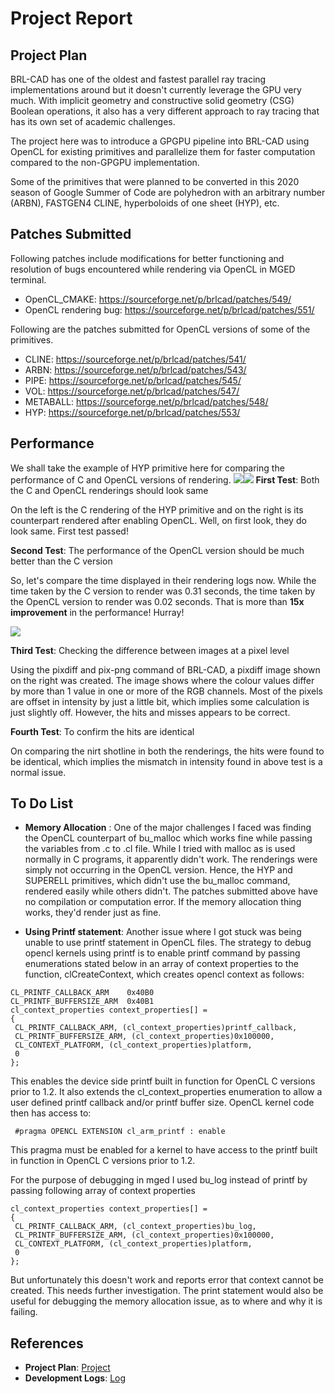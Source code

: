 # Project Report

## Project Plan

BRL-CAD has one of the oldest and fastest parallel ray tracing
implementations around but it doesn't currently leverage the GPU very
much. With implicit geometry and constructive solid geometry (CSG)
Boolean operations, it also has a very different approach to ray tracing
that has its own set of academic challenges.

The project here was to introduce a GPGPU pipeline into BRL-CAD using
OpenCL for existing primitives and parallelize them for faster
computation compared to the non-GPGPU implementation.

Some of the primitives that were planned to be converted in this 2020
season of Google Summer of Code are polyhedron with an arbitrary number
(ARBN), FASTGEN4 CLINE, hyperboloids of one sheet (HYP), etc.

## Patches Submitted

Following patches include modifications for better functioning and
resolution of bugs encountered while rendering via OpenCL in MGED
terminal.

-   OpenCL_CMAKE: <https://sourceforge.net/p/brlcad/patches/549/>
-   OpenCL rendering bug:
    <https://sourceforge.net/p/brlcad/patches/551/>

Following are the patches submitted for OpenCL versions of some of the
primitives.

-   CLINE: <https://sourceforge.net/p/brlcad/patches/541/>
-   ARBN: <https://sourceforge.net/p/brlcad/patches/543/>
-   PIPE: <https://sourceforge.net/p/brlcad/patches/545/>
-   VOL: <https://sourceforge.net/p/brlcad/patches/547/>
-   METABALL: <https://sourceforge.net/p/brlcad/patches/548/>
-   HYP: <https://sourceforge.net/p/brlcad/patches/553/>

## Performance

We shall take the example of HYP primitive here for comparing the
performance of C and OpenCL versions of rendering.
![](img/Hyp2_c.png)![](img/Hyp2_cl.png)
**First Test**: Both the C and OpenCL renderings should look same

On the left is the C rendering of the HYP primitive and on the right is
its counterpart rendered after enabling OpenCL. Well, on first look,
they do look same. First test passed!

**Second Test**: The performance of the OpenCL version should be much
better than the C version

So, let's compare the time displayed in their rendering logs now. While
the time taken by the C version to render was 0.31 seconds, the time
taken by the OpenCL version to render was 0.02 seconds. That is more
than **15x improvement** in the performance! Hurray!

![](img/Hyp_pixdiff.png)

**Third Test**: Checking the difference between images at a pixel level

Using the pixdiff and pix-png command of BRL-CAD, a pixdiff image shown
on the right was created. The image shows where the colour values differ
by more than 1 value in one or more of the RGB channels. Most of the
pixels are offset in intensity by just a little bit, which implies some
calculation is just slightly off. However, the hits and misses appears
to be correct.

**Fourth Test**: To confirm the hits are identical

On comparing the nirt shotline in both the renderings, the hits were
found to be identical, which implies the mismatch in intensity found in
above test is a normal issue.

## To Do List

-   **Memory Allocation** : One of the major challenges I faced was
    finding the OpenCL counterpart of bu_malloc which works fine while
    passing the variables from .c to .cl file. While I tried with malloc
    as is used normally in C programs, it apparently didn't work. The
    renderings were simply not occurring in the OpenCL version. Hence,
    the HYP and SUPERELL primitives, which didn't use the bu_malloc
    command, rendered easily while others didn't. The patches submitted
    above have no compilation or computation error. If the memory
    allocation thing works, they'd render just as fine.

<!-- -->

-   **Using Printf statement**: Another issue where I got stuck was
    being unable to use printf statement in OpenCL files. The strategy
    to debug opencl kernels using printf is to enable printf command by
    passing enumerations stated below in an array of context properties
    to the function, clCreateContext, which creates opencl context as
    follows:

<!-- -->

    CL_PRINTF_CALLBACK_ARM    0x40B0
    CL_PRINTF_BUFFERSIZE_ARM  0x40B1
    cl_context_properties context_properties[] =
    {
     CL_PRINTF_CALLBACK_ARM, (cl_context_properties)printf_callback,
     CL_PRINTF_BUFFERSIZE_ARM, (cl_context_properties)0x100000,
     CL_CONTEXT_PLATFORM, (cl_context_properties)platform,
     0
    };

This enables the device side printf built in function for OpenCL C
versions prior to 1.2. It also extends the cl_context_properties
enumeration to allow a user defined printf callback and/or printf buffer
size. OpenCL kernel code then has access to:

` #pragma OPENCL EXTENSION cl_arm_printf : enable`

This pragma must be enabled for a kernel to have access to the printf
built in function in OpenCL C versions prior to 1.2.

For the purpose of debugging in mged I used bu_log instead of printf by
passing following array of context properties

    cl_context_properties context_properties[] =
    {
     CL_PRINTF_CALLBACK_ARM, (cl_context_properties)bu_log,
     CL_PRINTF_BUFFERSIZE_ARM, (cl_context_properties)0x100000,
     CL_CONTEXT_PLATFORM, (cl_context_properties)platform,
     0
    };

But unfortunately this doesn't work and reports error that context
cannot be created. This needs further investigation. The print statement
would also be useful for debugging the memory allocation issue, as to
where and why it is failing.

## References

-   **Project Plan**: [Project](Project.md)
-   **Development Logs**: [Log](Log.md)
